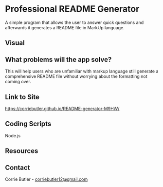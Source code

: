 # Professional README Generator
A simple program that allows the user to answer quick questions and afterwards it generates a README file in MarkUp language. 


## Visual


## What problems will the app solve?
This will help users who are unfamiliar with markup language still generate a comprehensive README file without worrying about the formatting not coming over. 

## Link to Site
https://corriebutler.github.io/README-generator-M9HW/

## Coding Scripts
Node.js

## Resources


## Contact
Corrie Butler - corriebutler12@gmail.com